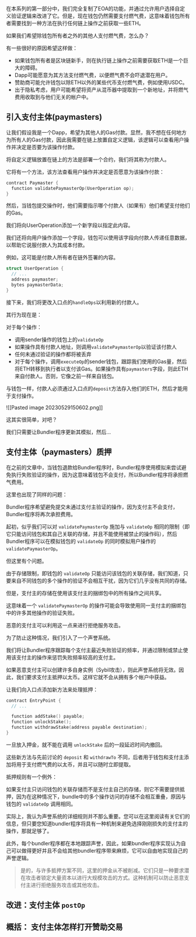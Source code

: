 
在本系列的第一部分中，我们完全复制了EOA的功能，并通过允许用户选择自定义验证逻辑来改进了它。但是，现在钱包仍然需要支付燃气费，这意味着钱包所有者需要找到一种方法在执行任何链上操作之前获取一些ETH。

如果我们希望除钱包所有者之外的其他人支付燃气费，怎么办？

有一些很好的原因希望这样做：

- 如果钱包所有者是区块链新手，则在执行链上操作之前需要获取ETH是一个巨大的障碍。  
- Dapp可能愿意为其方法支付燃气费，以便燃气费不会吓退潜在用户。  
- 赞助商可能允许钱包以除ETH以外的某些代币支付燃气费，例如使用USDC。  
- 出于隐私考虑，用户可能希望将资产从混币器中提取到一个新地址，并将燃气费用收取到与他们无关的帐户中。


## 引入支付主体(paymasters)

让我们假设我是一个Dapp，希望为其他人的Gas付款。显然，我不想在任何地方为所有人的Gas付款，因此我需要在链上放置自定义逻辑，该逻辑可以查看用户操作并决定是否要为该操作付款。

将自定义逻辑放置在链上的方法是部署一个合约，我们将其称为付款人。

它将有一个方法，该方法查看用户操作并决定是否愿意为该操作付款：

```cpp
contract Paymaster {
  function validatePaymasterOp(UserOperation op);
}
```

然后，当钱包提交操作时，他们需要指示哪个付款人（如果有）他们希望支付他们的Gas。

我们将向UserOperation添加一个新字段以指定此内容。

我们还将向用户操作添加一个字段，钱包可以使用该字段向付款人传递任意数据，以帮助它说服付款人为其成本付款。

例如，这可能是付款人所有者在链外签署的内容。

```cpp
struct UserOperation {
  // ...
  address paymaster;
  bytes paymasterData;
}
```

接下来，我们将更改入口点的`handleOps`以利用新的付款人。

其行为现在是：

对于每个操作：

- 调用sender操作的钱包上的`validateOp`
- 如果操作具有付款人地址，则调用`validatePaymasterOp`以验证该付款人
- 任何未通过验证的操作都将被丢弃
- 对于每个操作，调用`executeOp`的sender钱包，跟踪我们使用的Gas量，然后将ETH转移到执行者以支付该Gas。如果操作具有`paymasters`字段，则此ETH来自付款人。否则，它像之前一样来自钱包。

与钱包一样，付款人必须通过入口点的`deposit`方法存入他们的ETH，然后才能用于支付操作。

![[Pasted image 20230529150602.png]]

这其实很简单，对吧？

我们只需要让Bundler程序更新其模拟，然后...

## 支付主体（paymasters）质押

在之前的文章中，当钱包退款给Bundler程序时，Bundler程序使用模拟来尝试避免执行失败验证的操作，因为这意味着钱包不会支付，所以Bundler程序将承担燃气费用。

这里也出现了同样的问题：

Bundler程序希望避免提交未通过支付主验证的操作，因为支付主不会支付，Bundler程序将再次承担费用。

起初，似乎我们可以对 `validatePaymasterOp` 施加与 `validateOp` 相同的限制（即它只能访问钱包和其自己关联的存储，并且不能使用被禁止的操作码），然后Bundler程序可以在模拟钱包的 `validateOp` 的同时模拟用户操作的 `validatePaymasterOp`。

但这里有个问题。

由于存储限制，即钱包的 `validateOp` 只能访问该钱包的关联存储，我们知道，只要来自不同钱包的多个操作的验证不会相互干扰，因为它们几乎没有共同的存储。

但是，支付主的存储在使用该支付主的捆绑包中的所有操作之间共享。

这意味着一个 `validatePaymasterOp` 的操作可能会导致使用同一支付主的捆绑包中的许多其他操作的验证失败。

恶意的支付主可以利用这一点来进行拒绝服务攻击。

为了防止这种情况，我们引入了一个声誉系统。

我们将让Bundler程序跟踪每个支付主最近失败验证的频率，并通过限制或禁止使用该支付主的操作来惩罚失败频率较高的支付主。

如果恶意支付主可以创建许多自身实例（Sybil攻击），则此声誉系统将无效。因此，我们要求支付主抵押以太币。这样它就不会从拥有多个帐户中获益。

让我们向入口点添加新方法来处理抵押：

```cpp
contract EntryPoint {
  // ...

  function addStake() payable;
  function unlockStake();
  function withdrawStake(address payable destination);
}
```

一旦放入押金，就不能在调用 `unlockStake` 后的一段延迟时间内撤回。

这些新方法与先前讨论的 `deposit` 和 `withdrawTo` 不同，后者用于钱包和支付主添加将用于支付燃气费的以太币，并且可以随时立即提取。

抵押规则有一个例外：

如果支付主只访问钱包的关联存储而不是支付主自己的存储，则它不需要提供抵押，因为在这种情况下，bundle中的多个操作访问的存储不会相互重叠，原因与钱包的 `validateOp` 调用相同。

实际上，我认为声誉系统的详细规则并不那么重要。您可以在这里阅读有关它们的信息，但只要您知道bundler程序将具有一种机制来避免选择刚刚损失的支付主的操作，那就足够了。

此外，每个bundler程序都在本地跟踪声誉，因此，如果bundler程序实现认为自己可以做得更好并且不会给其他bundler程序带来麻烦，它可以自由地实现自己的声誉逻辑。

> 是的，与许多抵押方案不同，这里的押金从不被削减。它们只是一种要求潜在攻击者锁定大量资本以进行大规模攻击的方式。这种机制可以防止恶意支付主进行拒绝服务攻击或其他攻击。




## 改进：支付主体 `postOp`

## 概括： 支付主体怎样打开赞助交易
